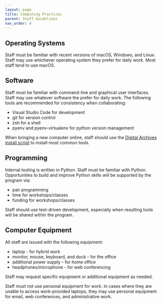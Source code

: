 ```yaml
---
layout: page
title: Computing Practices
parent: Staff Guidelines
nav_order: 4
---
```


## Operating Systems

Staff must be familiar with recent versions of macOS, Windows, and Linux.
Staff may use whichever operating system they prefer for daily work.
Most staff tend to use macOS.

## Software

Staff must be familiar with command-line and graphical user interfaces.
Staff may use whatever software the prefer for daily work.
The following tools are recommended for consistency when collaborating:

* Visual Studio Code for development
* git for version control
* zsh for a shell
* pyenv and pyenv-virtualenv for python version management

When bringing a new computer online, staff should use the [Digital Archives install script](https://github.com/NYPL/digarch_scripts/blob/main/digiarch-software-script) to install most common tools.

## Programming

Internal tooling is written in Python.
Staff must be familiar with Python.
Opportunities to build and improve Python skills will be supported by the program via:

* pair programming
* time for workshops/classes
* funding for workshops/classes

Staff should use test-driven development, especially when resulting tools will be shared within the program.

## Computer Equipment

All staff are issued with the following equipment:

* laptop - for hybrid work
* monitor, mouse, keyboard, and dock - for the office
* additional power supply - for home office
* headphones/microphone - for web conferencing

Staff may request specific equipment or additional equipment as needed.

Staff must not use personal equipment for work.
In cases where they are unable to access work-provided laptops, they may use personal equipment for email, web conferences, and administrative work.
